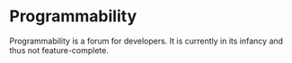 # Programmability

Programmability is a forum for developers. It is currently in its infancy and thus not feature-complete.
